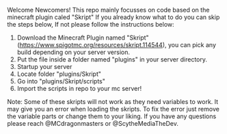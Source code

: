 Welcome Newcomers!
This repo mainly focusses on code based on the minecraft plugin caled "Skript"
If you already know what to do you can skip the steps below, If not please follow the instructions below:

1. Download the Minecraft Plugin named "Skript" (https://www.spigotmc.org/resources/skript.114544), you can pick any build depending on your server version.
2. Put the file inside a folder named "plugins" in your server directory.
3. Startup your server
4. Locate folder "plugins/Skript"
5. Go into "plugins/Skript/scripts"
6. Import the scripts in repo to your mc server!

Note: Some of these skripts will not work as they need variables to work. It may give you an error when loading the skripts. To fix the error just remove the variable parts or change them to your liking.
If you have any questions please reach @MCdragonmasters or @ScytheMediaTheDev.
